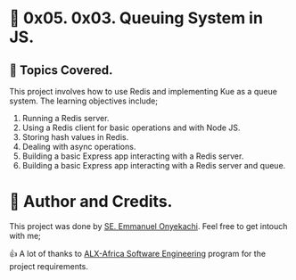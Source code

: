 # :book: 0x05. 0x03. Queuing System in JS.
## :page_with_curl: Topics Covered.
This project involves how to use Redis and implementing Kue as a queue system. The learning objectives include;
1. Running a Redis server.
2. Using a Redis client for basic operations and with Node JS.
3. Storing hash values in Redis.
4. Dealing with async operations.
5. Building a basic Express app interacting with a Redis server.
6. Building a basic Express app interacting with a Redis server and queue.

# :man: Author and Credits.
This project was done by [SE. Emmanuel Onyekachi](https://github.com/EmmanuelOnyekachi21). Feel free to get intouch with me;

:thumbsup: A lot of thanks to [ALX-Africa Software Engineering](https://www.alxafrica.com/) program for the project requirements.
